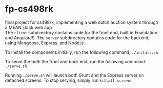 # fp-cs498rk
final project for cs498rk, implementing a web dutch auction system through a MEAN stack web app
<br>
The ```client``` subdirectory contains code for the front end, built in Foundation and AngularJS. The ```server``` subdirectory contains code for the backend, using Mongoose, Express, and Node.js.

To install the components initially, run the following command;
`./install.sh`

To serve the both the front and back end, run the following command:
`./serve.sh`

Running ```./serve.sh``` will launch both Grunt and the Express server on detached screens. To stop serving, simply run ```killall screen```.
